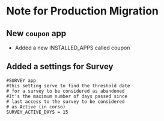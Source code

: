 Note for Production Migration
=============================

## New `coupon` app
* Added a new INSTALLED_APPS called coupon

## Added a settings for Survey

    #SURVEY app
    #this setting serve to find the threshold date
    # for a survey to be considered as abandoned
    #It's the maximum number of days passed since
    # last access to the survey to be considered
    # as Active (in corso)
    SURVEY_ACTIVE_DAYS = 15
